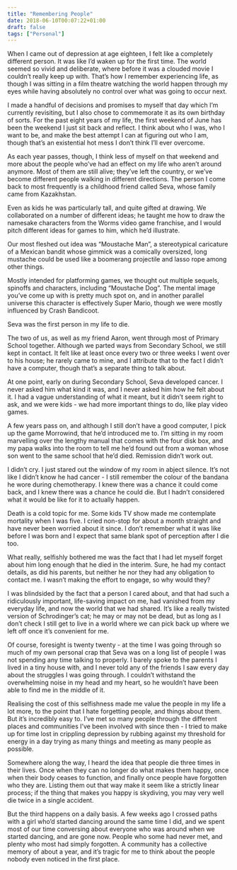 ```yaml
---
title: "Remembering People"
date: 2018-06-10T00:07:22+01:00
draft: false
tags: ["Personal"]
---
```


When I came out of depression at age eighteen, I felt like a completely different person. It was like I’d waken up for the first time. The world seemed so vivid and deliberate, where before it was a clouded movie I couldn’t really keep up with. That’s how I remember experiencing life, as though I was sitting in a film theatre watching the world happen through my eyes while having absolutely no control over what was going to occur next.

I made a handful of decisions and promises to myself that day which I’m currently revisiting, but I also chose to commemorate it as its own birthday of sorts. For the past eight years of my life, the first weekend of June has been the weekend I just sit back and reflect. I think about who I was, who I want to be, and make the best attempt I can at figuring out who I am, though that’s an existential hot mess I don’t think I’ll ever overcome.

As each year passes, though, I think less of myself on that weekend and more about the people who’ve had an effect on my life who aren’t around anymore. Most of them are still alive; they’ve left the country, or we’ve become different people walking in different directions. The person I come back to most frequently is a childhood friend called Seva, whose family came from Kazakhstan.

Even as kids he was particularly tall, and quite gifted at drawing. We collaborated on a number of different ideas; he taught me how to draw the namesake characters from the Worms video game franchise, and I would pitch different ideas for games to him, which he’d illustrate.

Our most fleshed out idea was “Moustache Man”, a stereotypical caricature of a Mexican bandit whose gimmick was a comically oversized, long mustache could be used like a boomerang projectile and lasso rope among other things.

Mostly intended for platforming games, we thought out multiple sequels, spinoffs and characters, including “Moustache Dog”. The mental image you’ve come up with is pretty much spot on, and in another parallel universe this character is effectively Super Mario, though we were mostly influenced by Crash Bandicoot.

Seva was the first person in my life to die.

The two of us, as well as my friend Aaron, went through most of Primary School together. Although we parted ways from Secondary School, we still kept in contact. It felt like at least once every two or three weeks I went over to his house; he rarely came to mine, and I attribute that to the fact I didn’t have a computer, though that’s a separate thing to talk about.

At one point, early on during Secondary School, Seva developed cancer. I never asked him what kind it was, and I never asked him how he felt about it. I had a vague understanding of what it meant, but it didn’t seem right to ask, and we were kids - we had more important things to do, like play video games. 

A few years pass on, and although I still don’t have a good computer, I pick up the game Morrowind, that he’d introduced me to. I’m sitting in my room marvelling over the lengthy manual that comes with the four disk box, and my papa walks into the room to tell me he’d found out from a woman whose son went to the same school that he’d died. Remission didn’t work out.

I didn’t cry. I just stared out the window of my room in abject silence. It’s not like I didn’t know he had cancer - I still remember the colour of the bandana he wore during chemotherapy. I knew there was a chance it could come back, and I knew there was a chance he could die. But I hadn’t considered what it would be like for it to actually happen.

Death is a cold topic for me. Some kids TV show made me contemplate mortality when I was five. I cried non-stop for about a month straight and have never been worried about it since. I don’t remember what it was like before I was born and I expect that same blank spot of perception after I die too.

What really, selfishly bothered me was the fact that I had let myself forget about him long enough that he died in the interim. Sure, he had my contact details, as did his parents, but neither he nor they had any obligation to contact me. I wasn’t making the effort to engage, so why would they?

I was blindsided by the fact that a person I cared about, and that had such a ridiculously important, life-saving impact on me, had vanished from my everyday life, and now the world that we had shared. It’s like a really twisted version of Schrodinger’s cat; he may or may not be dead, but as long as I don’t check I still get to live in a world where we can pick back up where we left off once it’s convenient for me.

Of course, foresight is twenty twenty - at the time I was going through so much of my own personal crap that Seva was on a long list of people I was not spending any time talking to properly. I barely spoke to the parents I lived in a tiny house with, and I never told any of the friends I saw every day about the struggles I was going through. I couldn’t withstand the overwhelming noise in my head and my heart, so he wouldn’t have been able to find me in the middle of it.

Realising the cost of this selfishness made me value the people in my life a lot more, to the point that I hate forgetting people, and things about them. But it’s incredibly easy to. I’ve met so many people through the different places and communities I’ve been involved with since then - I tried to make up for time lost in crippling depression by rubbing against my threshold for energy in a day trying as many things and meeting as many people as possible.

Somewhere along the way, I heard the idea that people die three times in their lives. Once when they can no longer do what makes them happy, once when their body ceases to function, and finally once people have forgotten who they are. Listing them out that way make it seem like a strictly linear process; if the thing that makes you happy is skydiving, you may very well die twice in a single accident.

But the third happens on a daily basis. A few weeks ago I crossed paths with a girl who’d started dancing around the same time I did, and we spent most of our time conversing about everyone who was around when we started dancing, and are gone now. People who some had never met, and plenty who most had simply forgotten. A community has a collective memory of about a year, and it’s tragic for me to think about the people nobody even noticed in the first place.
